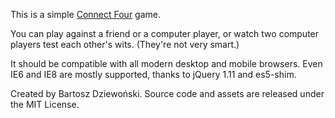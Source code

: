 This is a simple [Connect Four](https://en.wikipedia.org/wiki/Connect_Four) game.

You can play against a friend or a computer player, or watch two computer players test each other's
wits. (They're not very smart.)

It should be compatible with all modern desktop and mobile browsers. Even IE6 and IE8 are mostly
supported, thanks to jQuery 1.11 and es5-shim.

Created by Bartosz Dziewoński. Source code and assets are released under the MIT License.
